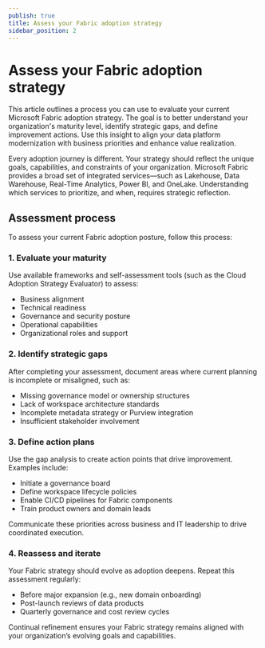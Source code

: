 ```yaml
---
publish: true
title: Assess your Fabric adoption strategy
sidebar_position: 2
---
```



# Assess your Fabric adoption strategy

This article outlines a process you can use to evaluate your current Microsoft Fabric adoption strategy. The goal is to better understand your organization's maturity level, identify strategic gaps, and define improvement actions. Use this insight to align your data platform modernization with business priorities and enhance value realization.

Every adoption journey is different. Your strategy should reflect the unique goals, capabilities, and constraints of your organization. Microsoft Fabric provides a broad set of integrated services—such as Lakehouse, Data Warehouse, Real-Time Analytics, Power BI, and OneLake. Understanding which services to prioritize, and when, requires strategic reflection.

## Assessment process

To assess your current Fabric adoption posture, follow this process:

### 1. Evaluate your maturity

Use available frameworks and self-assessment tools (such as the Cloud Adoption Strategy Evaluator) to assess:

- Business alignment
- Technical readiness
- Governance and security posture
- Operational capabilities
- Organizational roles and support

### 2. Identify strategic gaps

After completing your assessment, document areas where current planning is incomplete or misaligned, such as:

- Missing governance model or ownership structures
- Lack of workspace architecture standards
- Incomplete metadata strategy or Purview integration
- Insufficient stakeholder involvement

### 3. Define action plans

Use the gap analysis to create action points that drive improvement. Examples include:

- Initiate a governance board
- Define workspace lifecycle policies
- Enable CI/CD pipelines for Fabric components
- Train product owners and domain leads

Communicate these priorities across business and IT leadership to drive coordinated execution.

### 4. Reassess and iterate

Your Fabric strategy should evolve as adoption deepens. Repeat this assessment regularly:

- Before major expansion (e.g., new domain onboarding)
- Post-launch reviews of data products
- Quarterly governance and cost review cycles

Continual refinement ensures your Fabric strategy remains aligned with your organization’s evolving goals and capabilities.